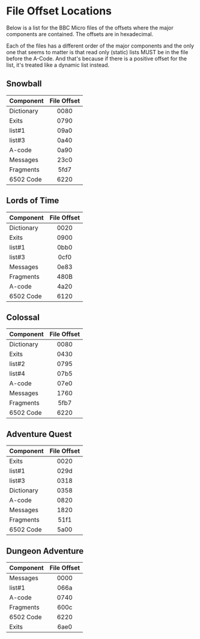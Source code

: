 
# File Offset Locations

Below is a list for the BBC Micro files of the offsets where the major components are contained. The offsets are in hexadecimal. 

Each of the files has a different order of the major components and the only one that seems to matter is that read only (static) lists MUST be in the file before the A-Code.  And that's because if there is a positive offset for the list, it's treated like a dynamic list instead. 

## Snowball

|Component|File Offset|
|:---|:---:|
|Dictionary|0080|
|Exits|0790|
|list#1|09a0|
|list#3|0a40|
|A-code|0a90|
|Messages|23c0|
|Fragments|5fd7|
|6502 Code|6220|

## Lords of Time

|Component|File Offset|
|:---|:---:|
|Dictionary|0020|
|Exits|0900|
|list#1|0bb0|
|list#3|0cf0|
|Messages|0e83|
|Fragments|480B|
|A-code|4a20|
|6502 Code|6120|

## Colossal 

|Component|File Offset|
|:---|:---:|
|Dictionary|0080|
|Exits|0430|
|list#2|0795|
|list#4|07b5|
|A-code|07e0|
|Messages|1760|
|Fragments|5fb7|
|6502 Code|6220|

## Adventure Quest

|Component|File Offset|
|:---|:---:|
|Exits|0020|
|list#1|029d|
|list#3|0318|
|Dictionary|0358|
|A-code|0820|
|Messages|1820|
|Fragments|51f1|
|6502 Code|5a00|

## Dungeon Adventure

|Component|File Offset|
|:---|:---:|
|Messages|0000|
|list#1|066a|
|A-code|0740|
|Fragments|600c|
|6502 Code|6220|
|Exits|6ae0|
